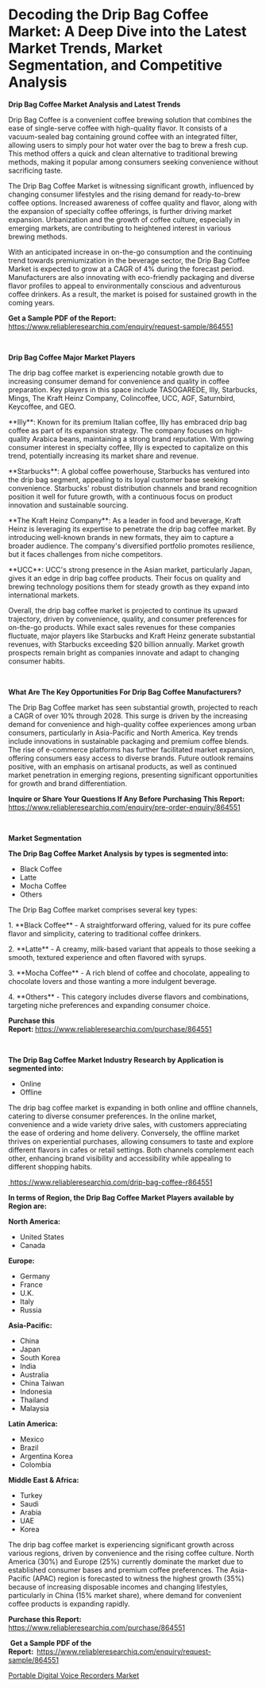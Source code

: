 <p><h1>Decoding the Drip Bag Coffee Market: A Deep Dive into the Latest Market Trends, Market Segmentation, and Competitive Analysis</h1></p><p><strong>Drip Bag Coffee Market Analysis and Latest Trends</strong></p>
<p><p>Drip Bag Coffee is a convenient coffee brewing solution that combines the ease of single-serve coffee with high-quality flavor. It consists of a vacuum-sealed bag containing ground coffee with an integrated filter, allowing users to simply pour hot water over the bag to brew a fresh cup. This method offers a quick and clean alternative to traditional brewing methods, making it popular among consumers seeking convenience without sacrificing taste.</p><p>The Drip Bag Coffee Market is witnessing significant growth, influenced by changing consumer lifestyles and the rising demand for ready-to-brew coffee options. Increased awareness of coffee quality and flavor, along with the expansion of specialty coffee offerings, is further driving market expansion. Urbanization and the growth of coffee culture, especially in emerging markets, are contributing to heightened interest in various brewing methods.</p><p>With an anticipated increase in on-the-go consumption and the continuing trend towards premiumization in the beverage sector, the Drip Bag Coffee Market is expected to grow at a CAGR of 4% during the forecast period. Manufacturers are also innovating with eco-friendly packaging and diverse flavor profiles to appeal to environmentally conscious and adventurous coffee drinkers. As a result, the market is poised for sustained growth in the coming years.</p></p>
<p><strong>Get a Sample PDF of the Report:&nbsp;</strong> <a href="https://www.reliableresearchiq.com/enquiry/request-sample/864551?utm_campaign=2853&utm_medium=2&utm_source=Github&utm_content=ia&utm_term=05042025&utm_id=drip-bag-coffee">https://www.reliableresearchiq.com/enquiry/request-sample/864551</a></p>
<p>&nbsp;</p>
<p><strong>Drip Bag Coffee Major Market Players</strong></p>
<p><p>The drip bag coffee market is experiencing notable growth due to increasing consumer demand for convenience and quality in coffee preparation. Key players in this space include TASOGAREDE, Illy, Starbucks, Mings, The Kraft Heinz Company, Colincoffee, UCC, AGF, Saturnbird, Keycoffee, and GEO.</p><p>**Illy**: Known for its premium Italian coffee, Illy has embraced drip bag coffee as part of its expansion strategy. The company focuses on high-quality Arabica beans, maintaining a strong brand reputation. With growing consumer interest in specialty coffee, Illy is expected to capitalize on this trend, potentially increasing its market share and revenue.</p><p>**Starbucks**: A global coffee powerhouse, Starbucks has ventured into the drip bag segment, appealing to its loyal customer base seeking convenience. Starbucks' robust distribution channels and brand recognition position it well for future growth, with a continuous focus on product innovation and sustainable sourcing.</p><p>**The Kraft Heinz Company**: As a leader in food and beverage, Kraft Heinz is leveraging its expertise to penetrate the drip bag coffee market. By introducing well-known brands in new formats, they aim to capture a broader audience. The company's diversified portfolio promotes resilience, but it faces challenges from niche competitors.</p><p>**UCC**: UCC's strong presence in the Asian market, particularly Japan, gives it an edge in drip bag coffee products. Their focus on quality and brewing technology positions them for steady growth as they expand into international markets.</p><p>Overall, the drip bag coffee market is projected to continue its upward trajectory, driven by convenience, quality, and consumer preferences for on-the-go products. While exact sales revenues for these companies fluctuate, major players like Starbucks and Kraft Heinz generate substantial revenues, with Starbucks exceeding $20 billion annually. Market growth prospects remain bright as companies innovate and adapt to changing consumer habits.</p></p>
<p>&nbsp;</p>
<p><strong>What Are The Key Opportunities For Drip Bag Coffee Manufacturers?</strong></p>
<p><p>The Drip Bag Coffee market has seen substantial growth, projected to reach a CAGR of over 10% through 2028. This surge is driven by the increasing demand for convenience and high-quality coffee experiences among urban consumers, particularly in Asia-Pacific and North America. Key trends include innovations in sustainable packaging and premium coffee blends. The rise of e-commerce platforms has further facilitated market expansion, offering consumers easy access to diverse brands. Future outlook remains positive, with an emphasis on artisanal products, as well as continued market penetration in emerging regions, presenting significant opportunities for growth and brand differentiation.</p></p>
<p><strong>Inquire or Share Your Questions If Any Before Purchasing This Report:</strong> <a href="https://www.reliableresearchiq.com/enquiry/pre-order-enquiry/864551?utm_campaign=2853&utm_medium=2&utm_source=Github&utm_content=ia&utm_term=05042025&utm_id=drip-bag-coffee">https://www.reliableresearchiq.com/enquiry/pre-order-enquiry/864551</a></p>
<p>&nbsp;</p>
<p><strong>Market Segmentation</strong></p>
<p><strong>The Drip Bag Coffee Market Analysis by types is segmented into:</strong></p>
<p><ul><li>Black Coffee</li><li>Latte</li><li>Mocha Coffee</li><li>Others</li></ul></p>
<p><p>The Drip Bag Coffee market comprises several key types: </p><p>1. **Black Coffee** - A straightforward offering, valued for its pure coffee flavor and simplicity, catering to traditional coffee drinkers. </p><p>2. **Latte** - A creamy, milk-based variant that appeals to those seeking a smooth, textured experience and often flavored with syrups. </p><p>3. **Mocha Coffee** - A rich blend of coffee and chocolate, appealing to chocolate lovers and those wanting a more indulgent beverage. </p><p>4. **Others** - This category includes diverse flavors and combinations, targeting niche preferences and expanding consumer choice.</p></p>
<p><strong>Purchase this Report:&nbsp;</strong><a href="https://www.reliableresearchiq.com/purchase/864551?utm_campaign=2853&utm_medium=2&utm_source=Github&utm_content=ia&utm_term=05042025&utm_id=drip-bag-coffee">https://www.reliableresearchiq.com/purchase/864551</a></p>
<p>&nbsp;</p>
<p><strong>The Drip Bag Coffee Market Industry Research by Application is segmented into:</strong></p>
<p><ul><li>Online</li><li>Offline</li></ul></p>
<p><p>The drip bag coffee market is expanding in both online and offline channels, catering to diverse consumer preferences. In the online market, convenience and a wide variety drive sales, with customers appreciating the ease of ordering and home delivery. Conversely, the offline market thrives on experiential purchases, allowing consumers to taste and explore different flavors in cafes or retail settings. Both channels complement each other, enhancing brand visibility and accessibility while appealing to different shopping habits.</p></p>
<p><a href="https://www.reliableresearchiq.com/drip-bag-coffee-r864551?utm_campaign=2853&utm_medium=2&utm_source=Github&utm_content=ia&utm_term=05042025&utm_id=drip-bag-coffee">&nbsp;https://www.reliableresearchiq.com/drip-bag-coffee-r864551</a></p>
<p><strong>In terms of Region, the Drip Bag Coffee Market Players available by Region are:</strong></p>
<p>
    <p> <strong> North America: </strong>
        <ul>
            <li>United States</li>
            <li>Canada</li>
        </ul>
        </p> 
    <p> <strong> Europe: </strong>
        <ul>
            <li>Germany</li>
            <li>France</li>
            <li>U.K.</li>
            <li>Italy</li>
            <li>Russia</li>
        </ul>
        </p> 
    <p> <strong> Asia-Pacific: </strong>
        <ul>
            <li>China</li>
            <li>Japan</li>
            <li>South Korea</li>
            <li>India</li>
            <li>Australia</li>
            <li>China Taiwan</li>
            <li>Indonesia</li>
            <li>Thailand</li>
            <li>Malaysia</li>
        </ul>
        </p> 
    <p> <strong> Latin America: </strong>
        <ul>
            <li>Mexico</li>
            <li>Brazil</li>
            <li>Argentina Korea</li>
            <li>Colombia</li>
        </ul>
        </p> 
    <p> <strong> Middle East & Africa: </strong>
        <ul>
            <li>Turkey</li>
            <li>Saudi</li>
            <li>Arabia</li>
            <li>UAE</li>
            <li>Korea</li>
        </ul>
    </p>
    </p>
<p><p>The drip bag coffee market is experiencing significant growth across various regions, driven by convenience and the rising coffee culture. North America (30%) and Europe (25%) currently dominate the market due to established consumer bases and premium coffee preferences. The Asia-Pacific (APAC) region is forecasted to witness the highest growth (35%) because of increasing disposable incomes and changing lifestyles, particularly in China (15% market share), where demand for convenient coffee products is expanding rapidly.</p></p>
<p><strong>Purchase this Report: </strong><a href="https://www.reliableresearchiq.com/purchase/864551?utm_campaign=2853&utm_medium=2&utm_source=Github&utm_content=ia&utm_term=05042025&utm_id=drip-bag-coffee">https://www.reliableresearchiq.com/purchase/864551</a></p>
<p>&nbsp;<strong>Get a Sample PDF of the Report:&nbsp;&nbsp;</strong><a href="https://www.reliableresearchiq.com/enquiry/request-sample/864551?utm_campaign=2853&utm_medium=2&utm_source=Github&utm_content=ia&utm_term=05042025&utm_id=drip-bag-coffee">https://www.reliableresearchiq.com/enquiry/request-sample/864551</a></p>
<p><strong></strong></p>
<p><p><a href="https://github.com/saaindosya/Market-Research-Report-List-1/blob/main/portable-digital-voice-recorders-market.md?utm_campaign=2853&utm_medium=2&utm_source=Github&utm_content=ia&utm_term=05042025&utm_id=drip-bag-coffee">Portable Digital Voice Recorders Market</a></p></p>